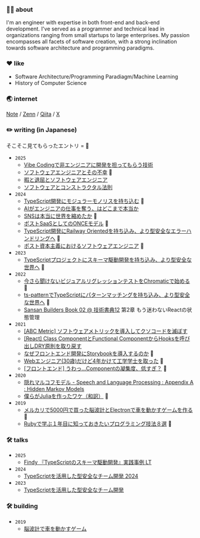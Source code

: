 ### 👨‍💻 about

I'm an engineer with expertise in both front-end and back-end development. I've served as a programmer and technical lead in organizations ranging from small startups to large enterprises. My passion encompasses all facets of software creation, with a strong inclination towards software architecture and programming paradigms.

### ❤️ like

- Software Architecture/Programming Paradiagm/Machine Learning
- History of Computer Science

### 🌏 internet

[Note](https://note.com/aki202) / [Zenn](https://zenn.dev/aki202) / [Qiita](https://qiita.com/aki202) / [X](https://twitter.com/aki202)

### ✏️ writing (in Japanese)

そこそこ見てもらったエントリ = 👀

- `2025`
  - [Vibe Codingで非エンジニアに開発を担ってもらう技術](https://zenn.dev/coten/articles/c97af3aad358fd)
  - [ソフトウェアエンジニアとその不幸](https://note.com/aki202/n/n816bb5cd482b) 👀
  - [暇と退屈とソフトウェアエンジニア](https://note.com/aki202/n/nea95e03c4d83)
  - [ソフトウェアとコンストラクタル法則](https://note.com/aki202/n/nc3d34a38989e)
- `2024`
  - [TypeScript開発にモジュラーモノリスを持ち込む](https://buildersbox.corp-sansan.com/entry/2024/11/20/120000) 👀
  - [AIがエンジニアの仕事を奪う、はどこまで本当か](https://note.com/aki202/n/nd533036f97f4)
  - [SNSは本当に世界を縮めたか](https://note.com/aki202/n/n37f40e22b3e3) 👀
  - [ポストSaaSとしてのONCEモデル](https://note.com/aki202/n/n469fd7c5b275) 👀
  - [TypeScript開発にRailway Orientedを持ち込み、より型安全なエラーハンドリングへ](https://buildersbox.corp-sansan.com/entry/2024/03/26/110000) 👀
  - [ポスト資本主義におけるソフトウェアエンジニア](https://zenn.dev/aki202/articles/b5348c134395c9) 👀
- `2023`
  - [TypeScriptプロジェクトにスキーマ駆動開発を持ち込み、より型安全な世界へ](https://buildersbox.corp-sansan.com/entry/2023/08/14/182118) 👀
- `2022`
  - [今さら聞けないビジュアルリグレッションテストをChromaticで始める](https://buildersbox.corp-sansan.com/entry/2022/08/01/110000) 👀
  - [ts-patternでTypeScriptにパターンマッチングを持ち込み、より型安全な世界へ](https://zenn.dev/aki202/articles/5d725c080640f9) 👀
  - [Sansan Builders Book 02 @ 技術書典12](https://techbookfest.org/product/6551625332162560) 第2章 もう迷わないReactの状態管理
- `2021`
  - [[ABC Metric] ソフトウェアメトリックを導入してクソコードを滅ぼす](https://qiita.com/aki202/items/2348fd246d7904e5dc3e)
  - [[React] Class ComponentとFunctional ComponentからHooksを呼び出しDRY原則を取り戻す](https://zenn.dev/aki202/articles/8e1bc896a2f6f8)
  - [なぜフロントエンド開発にStorybookを導入するのか](https://qiita.com/aki202/items/bd5a22813352d1834a93) 👀
  - [Webエンジニア(30歳)だけど4年かけて工学学士を取った](https://qiita.com/aki202/items/aea846416f3739f48257) 👀
  - [[フロントエンド] うわっ…Componentの凝集度、低すぎ？](https://qiita.com/aki202/items/b279fa8097dde82e2730) 👀
- `2020`
  - [隠れマルコフモデル - Speech and Language Processing : Appendix A : Hidden Markov Models](https://www.slideshare.net/aki202/speech-and-language-processing-appendix-a-hidden-markov-models)
  - [僕らがJuliaを作ったワケ（和訳）](https://twitter.com/aki202/status/1276453342265266177) 👀
- `2019`
  - [メルカリで5000円で買った脳波計とElectronで車を動かすゲームを作る](https://qiita.com/aki202/items/2d7d386cc7656a7b97bd) 👀
  - [Rubyで学ぶ１年目に知っておきたいプログラミング技法８選](https://qiita.com/aki202/items/dc4b4a6f3df800528edb) 👀

### 🛠 talks

- `2025`
  - [Findy 『TypeScriptのスキーマ駆動開発』実践事例 LT](https://findy.connpass.com/event/368365/)
- `2024`
  - [TypeScriptを活用した型安全なチーム開発 2024](https://sansan.connpass.com/event/337268/)
- `2023`
  - [TypeScriptを活用した型安全なチーム開発](https://sansan.connpass.com/event/292695/)

### 🛠 building

- `2019`
  - [脳波計で車を動かすゲーム](https://twitter.com/aki202/status/1162758414641950720)

<!--
### 👨‍🎓 career

- `2008` Hosei University - dropped out
- `2011` Forpeace, Inc. - software engineer
- `2016` Bizer, Inc. - software enginner （PERSOL group since 2019）
- `2021` University of Electro-Communications - bachelor's degree
- `2021` Sansan, Inc. - software engineer
-->

<!--
**aki202/aki202** is a ✨ _special_ ✨ repository because its `README.md` (this file) appears on your GitHub profile.

Here are some ideas to get you started:

- 🔭 I’m currently working on ...
- 🌱 I’m currently learning ...
- 👯 I’m looking to collaborate on ...
- 🤔 I’m looking for help with ...
- 💬 Ask me about ...
- 📫 How to reach me: ...
- 😄 Pronouns: ...
- ⚡ Fun fact: ...
-->
